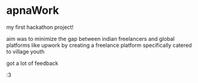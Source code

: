 # apnaWork

my first hackathon project!

aim was to minimize the gap between indian freelancers and global platforms like upwork by creating a freelance platform specifically catered to village youth

got a lot of feedback

:3
